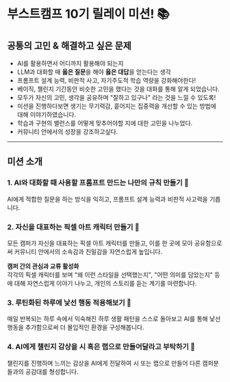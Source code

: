 # 부스트캠프 10기 릴레이 미션! 📚

## 공통의 고민 & 해결하고 싶은 문제

* AI를 활용하면서 어디까지 활용해야 되는지
* LLM과 대화할 때 **옳은 질문**을 해야 **옳은 대답**을 얻는다는 생각
* 프롬프트 설계 능력, 비판적 사고, 자기주도적 학습 역량을 강화해야한다!
* 베이직, 챌린지 기간동안 비슷한 고민을 했다는 것을 대화를 통해 알게 되었습니다.
* 모두가 자신의 고민, 생각을 공유하며 "잘하고 있구나" 라는 것을 느낄 수 있도록!
* 미션을 진행하다보면 생기는 무기력감, 흩어지는 집중력을 개선할 수 있는 방법에 대해 이야기하였습니다.
* 학습과 구현의 밸런스를 어떻게 맞추어야할 지에 대한 고민을 나누었다.
* 커뮤니티 안에서의 성장을 강조하고싶다.

---

## 미션 소개

### 1. AI와 대화할 때 사용할 프롬프트 만드는 나만의 규칙 만들기 🤖

AI에게 적합한 질문을 하는 방식을 익히고, 프롬프트 설계 능력과 비판적 사고력을 기릅니다.

### 2. 자신을 대표하는 픽셀 아트 캐릭터 만들기 🎨

모든 캠퍼가 자신을 대표하는 픽셀 아트 캐릭터를 만들고, 이를 한 곳에 모아 공유함으로써 커뮤니티 안에서의 소속감과 친밀감을 자연스럽게 높입니다.

**캠퍼 간의 관심과 교류 활성화**  
각각의 픽셀 캐릭터를 보며 "왜 이런 스타일을 선택했는지", "어떤 의미를 담았는지" 등에 대해 자연스럽게 이야기 나누고, 개인의 스토리를 듣는 계기를 마련합니다.

### 3. 루틴화된 하루에 낯선 행동 적용해보기 🙉

매일 반복되는 하루 속에서 익숙해진 하루 생활 패턴을 스스로 돌아보고 AI를 통해 낯선 행동을 추가함으로써 더 몰입적인 환경을 구성해봅니다.

### 4. AI에게 챌린지 감상을 시 혹은 랩으로 만들어달라고 부탁하기 🎵

챌린지를 진행하며 느끼는 감상을 AI에게 전달하여 시 또는 랩으로 만들어 다른 캠퍼분들과의 공감대를 형성합니다.
